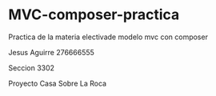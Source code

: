 # MVC-composer-practica
 Practica de la materia electivade modelo mvc con composer

 Jesus Aguirre 276666555

 Seccion 3302

Proyecto Casa Sobre La Roca